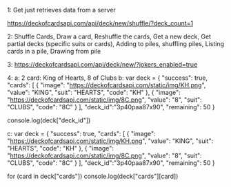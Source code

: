 1:
Get just retrieves data from a server

https://deckofcardsapi.com/api/deck/new/shuffle/?deck_count=1

2:
Shuffle Cards,
Draw a card,
Reshuffle the cards,
Get a new deck,
Get partial decks (specific suits or cards),
Adding to piles,
shuffling piles,
Listing cards in a pile,
Drawing from pile

3:
https://deckofcardsapi.com/api/deck/new/?jokers_enabled=true

4:
a: 2 card: King of Hearts, 8 of Clubs
b: var deck = {
    "success": true,
    "cards": [
        {
            "image": "https://deckofcardsapi.com/static/img/KH.png",
            "value": "KING",
            "suit": "HEARTS",
            "code": "KH"
        },
        {
            "image": "https://deckofcardsapi.com/static/img/8C.png",
            "value": "8",
            "suit": "CLUBS",
            "code": "8C"
        }
    ],
    "deck_id":"3p40paa87x90",
    "remaining": 50
}

console.log(deck["deck_id"])

c: var deck = {
    "success": true,
    "cards": [
        {
            "image": "https://deckofcardsapi.com/static/img/KH.png",
            "value": "KING",
            "suit": "HEARTS",
            "code": "KH"
        },
        {
            "image": "https://deckofcardsapi.com/static/img/8C.png",
            "value": "8",
            "suit": "CLUBS",
            "code": "8C"
        }
    ],
    "deck_id":"3p40paa87x90",
    "remaining": 50
}

for (card in deck["cards"])
    console.log(deck["cards"][card])

